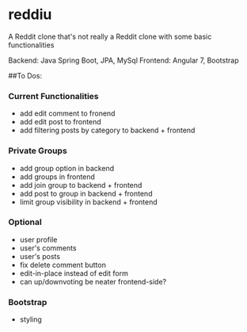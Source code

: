 # reddiu
A Reddit clone that's not really a Reddit clone 
with some basic functionalities

Backend: Java Spring Boot, JPA, MySql
Frontend: Angular 7, Bootstrap

##To Dos:

### Current Functionalities
- add edit comment to fronend
- add edit post to frontend
- add filtering posts by category to backend + frontend

### Private Groups
- add group option in backend
- add groups in frontend
- add join group to backend + frontend
- add post to group in backend + frontend
- limit group visibility in backend + frontend

### Optional
- user profile
- user's comments
- user's posts
- fix delete comment button
- edit-in-place instead of edit form
- can up/downvoting be neater frontend-side?

### Bootstrap
- styling